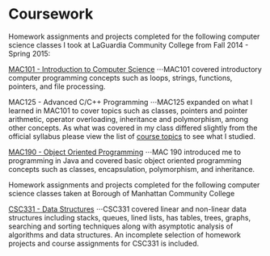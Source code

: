 # Coursework

Homework assignments and projects completed for the following computer science classes I took at LaGuardia Community College from Fall 2014 - Spring 2015:

[MAC101 - Introduction to Computer Science](https://drive.google.com/file/d/0BwpDlhRk1BxRU21FbGh4bWE2R3M/view?usp=sharing)
⋅⋅⋅MAC101 covered introductory computer programming concepts such as loops, strings, functions, pointers, and file processing.

MAC125 - Advanced C/C++ Programming
⋅⋅⋅MAC125 expanded on what I learned in MAC101 to cover topics such as classes, pointers and pointer arithmetic, operator overloading, inheritance and polymorphism, among other concepts. As what was covered in my class differed slightly from the official syllabus please view the list of [course topics](https://drive.google.com/file/d/0BwpDlhRk1BxRYVhmWkpGQ3oyekU/view?usp=sharing) to see what I studied.

[MAC190 - Object Oriented Programming](https://drive.google.com/file/d/0BwpDlhRk1BxRVHBJeHYxRmQ1ek0/view?usp=sharing)
⋅⋅⋅MAC 190 introduced me to programming in Java and covered basic object oriented programming concepts such as classes, encapsulation, polymorphism, and inheritance.

Homework assignments and projects completed for the following computer science classes taken at Borough of Manhattan Community College

[CSC331 - Data Structures](https://bmcc.catalog.cuny.edu/courses/1337451)
⋅⋅⋅CSC331 covered linear and non-linear data structures including stacks, queues, lined lists, has tables, trees, graphs, searching and sorting techniques along with asymptotic analysis of algorithms and data structures. An incomplete selection of homework projects and course assignments for CSC331 is included.